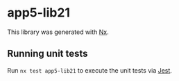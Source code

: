 # app5-lib21

This library was generated with [Nx](https://nx.dev).

## Running unit tests

Run `nx test app5-lib21` to execute the unit tests via [Jest](https://jestjs.io).
